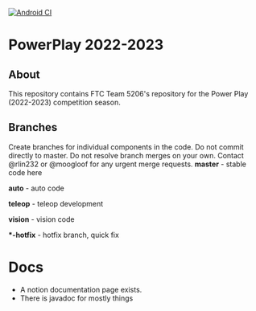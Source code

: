 [![Android CI](https://github.com/The-Knights-of-Ni/PowerPlay/actions/workflows/build.yml/badge.svg)](https://github.com/The-Knights-of-Ni/FreightFrenzy/actions/workflows/build.yml)
# PowerPlay 2022-2023

## About


This repository contains FTC Team 5206's repository for the Power Play (2022-2023) competition season.

## Branches
Create branches for individual components in the code. Do not commit directly to master. Do not resolve branch merges on your own. Contact @rlin232 or @moogloof for any urgent merge requests.
**master** - stable code here

**auto** - auto code

**teleop** - teleop development

**vision** - vision code

**\*-hotfix** - hotfix branch, quick fix


# Docs
* A notion documentation page exists.
* There is javadoc for mostly things
